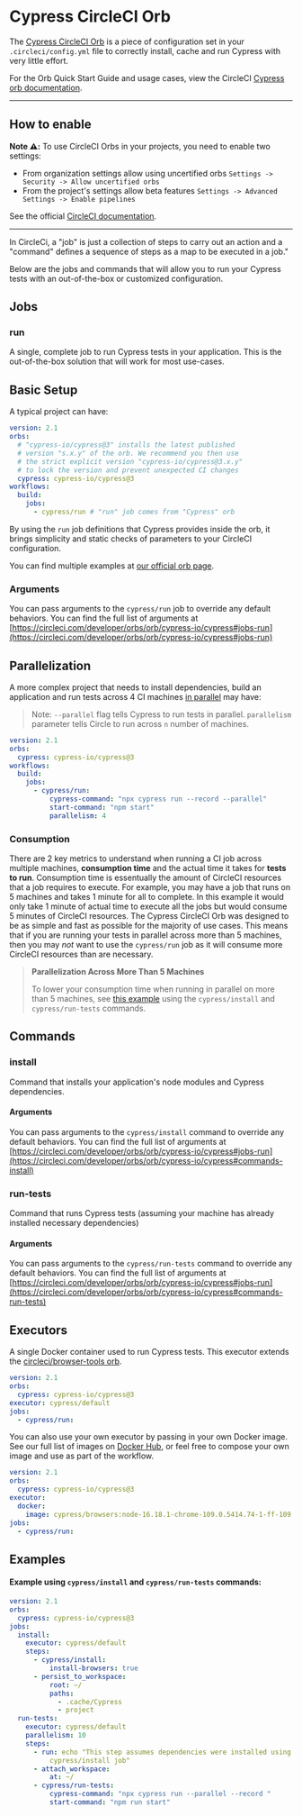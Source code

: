# Cypress CircleCI Orb

The [Cypress CircleCI Orb](https://github.com/cypress-io/circleci-orb) is a
piece of configuration set in your `.circleci/config.yml` file to correctly
install, cache and run Cypress with very little effort.

For the Orb Quick Start Guide and usage cases, view the CircleCI
[Cypress orb documentation](https://circleci.com/developer/orbs/orb/cypress-io/cypress).

---

## How to enable

**Note ⚠️:** To use CircleCI Orbs in your projects, you need to enable two settings:

- From organization settings allow using uncertified orbs `Settings -> Security -> Allow uncertified orbs`
- From the project's settings allow beta features `Settings -> Advanced Settings -> Enable pipelines`

See the official [CircleCI documentation](https://circleci.com/docs/2.0/using-orbs/).

---

In CircleCi, a "job" is just a collection of steps to carry out an action and a "command" defines a sequence of steps as a map to be executed in a job."

Below are the jobs and commands that will allow you to run your Cypress tests with an out-of-the-box or customized configuration.

## Jobs

### run

A single, complete job to run Cypress tests in your application. This is the out-of-the-box solution that will work for most use-cases.

## Basic Setup

A typical project can have:

```yaml
version: 2.1
orbs:
  # "cypress-io/cypress@3" installs the latest published
  # version "s.x.y" of the orb. We recommend you then use
  # the strict explicit version "cypress-io/cypress@3.x.y"
  # to lock the version and prevent unexpected CI changes
  cypress: cypress-io/cypress@3
workflows:
  build:
    jobs:
      - cypress/run # "run" job comes from "Cypress" orb
```

By using the `run` job definitions that Cypress provides inside the orb, it
brings simplicity and static checks of parameters to your CircleCI
configuration.

You can find multiple examples at
[our official orb page](https://circleci.com/developer/orbs/orb/cypress-io/cypress).

### Arguments

You can pass arguments to the `cypress/run` job to override any default behaviors. You can find the full list of arguments at [https://circleci.com/developer/orbs/orb/cypress-io/cypress#jobs-run](https://circleci.com/developer/orbs/orb/cypress-io/cypress#jobs-run)

## Parallelization

A more complex project that needs to install dependencies, build an application
and run tests across 4 CI machines [in parallel](/guides/guides/parallelization)
may have:

> Note: `--parallel` flag tells Cypress to run tests in parallel. `parallelism` parameter tells Circle to run across `n` number of machines.

```yaml
version: 2.1
orbs:
  cypress: cypress-io/cypress@3
workflows:
  build:
    jobs:
      - cypress/run:
          cypress-command: "npx cypress run --record --parallel"
          start-command: "npm start"
          parallelism: 4
```

### Consumption

There are 2 key metrics to understand when running a CI job across multiple
machines, **consumption time** and the actual time it takes for **tests to run**.
Consumption time is essentually the amount of CircleCI resources that a job requires
to execute. For example, you may have a job that runs on 5 machines and takes 1 minute
for all to complete. In this example it would only take 1 minute of actual time to execute
all the jobs but would consume 5 minutes of CircleCI resources. The Cypress CircleCI Orb
was designed to be as simple and fast as possible for the majority of use cases.
This means that if you are running your tests in parallel across more than 5
machines, then you may _not_ want to use the `cypress/run` job as it will consume
more CircleCI resources than are necessary.

> **Parallelization Across More Than 5 Machines**
>
> To lower your consumption time when running in parallel on more than 5 machines,
> see [this example](https://circleci.com/developer/orbs/orb/cypress-io/cypress#usage-commands) using the `cypress/install` and
> `cypress/run-tests` commands.

## Commands

### install

Command that installs your application's node modules and Cypress dependencies.

#### Arguments

You can pass arguments to the `cypress/install` command to override any default behaviors. You can find the full list of arguments at [https://circleci.com/developer/orbs/orb/cypress-io/cypress#jobs-run](https://circleci.com/developer/orbs/orb/cypress-io/cypress#commands-install)

### run-tests

Command that runs Cypress tests (assuming your machine has already installed
necessary dependencies)

#### Arguments

You can pass arguments to the `cypress/run-tests` command to override any default behaviors. You can find the full list of arguments at [https://circleci.com/developer/orbs/orb/cypress-io/cypress#jobs-run](https://circleci.com/developer/orbs/orb/cypress-io/cypress#commands-run-tests)

## Executors

A single Docker container used to run Cypress tests. This executor extends the [circleci/browser-tools orb](https://circleci.com/developer/orbs/orb/circleci/browser-tools).

```yaml
version: 2.1
orbs:
  cypress: cypress-io/cypress@3
executor: cypress/default
jobs:
  - cypress/run:
```

You can also use your own executor by passing in your own Docker image. See our full list of images on [Docker Hub](https://hub.docker.com/r/cypress/browsers/tags), or feel free to compose your own image and use as part of the workflow.

```yaml
version: 2.1
orbs:
  cypress: cypress-io/cypress@3
executor:
  docker:
    image: cypress/browsers:node-16.18.1-chrome-109.0.5414.74-1-ff-109.0-edge-109.0.1518.52-1 # your Docker image here
jobs:
  - cypress/run:
```

## Examples

#### Example using `cypress/install` and `cypress/run-tests` commands:

```yaml
version: 2.1
orbs:
  cypress: cypress-io/cypress@3
jobs:
  install:
    executor: cypress/default
    steps:
      - cypress/install:
          install-browsers: true
      - persist_to_workspace:
          root: ~/
          paths:
            - .cache/Cypress
            - project
  run-tests:
    executor: cypress/default
    parallelism: 10
    steps:
      - run: echo "This step assumes dependencies were installed using the
          cypress/install job"
      - attach_workspace:
          at: ~/
      - cypress/run-tests:
          cypress-command: "npx cypress run --parallel --record "
          start-command: "npm run start"
```
